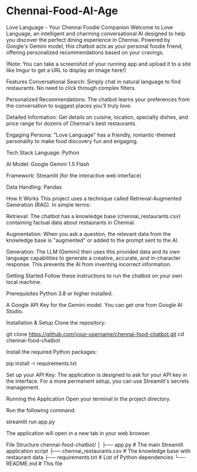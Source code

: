 # Chennai-Food-AI-Age

Love Language - Your Chennai Foodie Companion
Welcome to Love Language, an intelligent and charming conversational AI designed to help you discover the perfect dining experience in Chennai. Powered by Google's Gemini model, this chatbot acts as your personal foodie friend, offering personalized recommendations based on your cravings.

(Note: You can take a screenshot of your running app and upload it to a site like Imgur to get a URL to display an image here!)

Features
Conversational Search: Simply chat in natural language to find restaurants. No need to click through complex filters.

Personalized Recommendations: The chatbot learns your preferences from the conversation to suggest places you'll truly love.

Detailed Information: Get details on cuisine, location, specialty dishes, and price range for dozens of Chennai's best restaurants.

Engaging Persona: "Love Language" has a friendly, romantic-themed personality to make food discovery fun and engaging.

Tech Stack
Language: Python

AI Model: Google Gemini 1.5 Flash

Framework: Streamlit (for the interactive web interface)

Data Handling: Pandas

How It Works
This project uses a technique called Retrieval-Augmented Generation (RAG). In simple terms:

Retrieval: The chatbot has a knowledge base (chennai_restaurants.csv) containing factual data about restaurants in Chennai.

Augmentation: When you ask a question, the relevant data from the knowledge base is "augmented" or added to the prompt sent to the AI.

Generation: The LLM (Gemini) then uses this provided data and its own language capabilities to generate a creative, accurate, and in-character response. This prevents the AI from inventing incorrect information.

Getting Started
Follow these instructions to run the chatbot on your own local machine.

Prerequisites
Python 3.8 or higher installed.

A Google API Key for the Gemini model. You can get one from Google AI Studio.

Installation & Setup
Clone the repository:

git clone https://github.com/your-username/chennai-food-chatbot.git
cd chennai-food-chatbot

Install the required Python packages:

pip install -r requirements.txt

Set up your API Key:
The application is designed to ask for your API key in the interface. For a more permanent setup, you can use Streamlit's secrets management.

Running the Application
Open your terminal in the project directory.

Run the following command:

streamlit run app.py

The application will open in a new tab in your web browser.

File Structure
chennai-food-chatbot/
│
├── app.py                  # The main Streamlit application script
├── chennai_restaurants.csv # The knowledge base with restaurant data
├── requirements.txt        # List of Python dependencies
└── README.md               # This file
